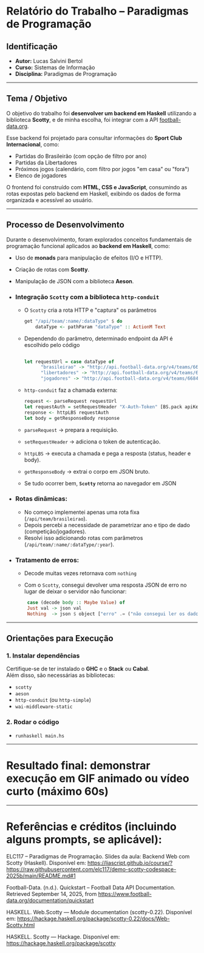 # Relatório do Trabalho – Paradigmas de Programação

## Identificação

- **Autor:** Lucas Salvini Bertol  
- **Curso:** Sistemas de Informação  
- **Disciplina:** Paradigmas de Programação  

---

## Tema / Objetivo

O objetivo do trabalho foi **desenvolver um backend em Haskell** utilizando a biblioteca **Scotty**, e de minha escolha, foi integrar com a API [football-data.org](https://www.football-data.org/).  

Esse backend foi projetado para consultar informações do **Sport Club Internacional**, como:  
- Partidas do Brasileirão (com opção de filtro por ano)  
- Partidas da Libertadores  
- Próximos jogos (calendário, com filtro por jogos "em casa" ou "fora")  
- Elenco de jogadores  

O frontend foi construído com **HTML, CSS e JavaScript**, consumindo as rotas expostas pelo backend em Haskell, exibindo os dados de forma organizada e acessível ao usuário.  

---

## Processo de Desenvolvimento

Durante o desenvolvimento, foram explorados conceitos fundamentais de programação funcional aplicados ao **backend em Haskell**, como:  
- Uso de **monads** para manipulação de efeitos (I/O e HTTP).  
- Criação de rotas com **Scotty**.  
- Manipulação de JSON com a biblioteca **Aeson**.  

- ### **Integração `Scotty` com a biblioteca `http-conduit`**
    - O `Scotty` cria a rota HTTP e "captura" os parâmetros
 
      ~~~haskell
      get "/api/team/:name/:dataType" $ do
          dataType <- pathParam "dataType" :: ActionM Text
      ~~~
      
    - Dependendo do parâmetro, determinado endpoint da API é escolhido pelo código
 
      ~~~haskell
    
      let requestUrl = case dataType of
            "brasileirao" -> "http://api.football-data.org/v4/teams/6684/matches?competitions=2013&season=2025"
            "libertadores" -> "http://api.football-data.org/v4/teams/6684/matches?competitions=2152&season=2025"
            "jogadores" -> "http://api.football-data.org/v4/teams/6684"
      ~~~ 

    - `http-conduit` faz a chamada externa:


       ~~~haskell
       request <- parseRequest requestUrl
       let requestAuth = setRequestHeader "X-Auth-Token" [BS.pack apiKey] request
       response <- httpLBS requestAuth
       let body = getResponseBody response
      ~~~
       
   - `parseRequest` → prepara a requisição.
   - `setRequestHeader` → adiciona o token de autenticação.
   - `httpLBS` → executa a chamada e pega a resposta (status, header e body).
   - `getResponseBody` → extrai o corpo em JSON bruto.
 
   - Se tudo ocorrer bem, **`Scotty`** retorna ao navegador em JSON

- ### **Rotas dinâmicas:**  
    - No começo implementei apenas uma rota fixa (`/api/team/brasileirao`).  
    - Depois percebi a necessidade de parametrizar ano e tipo de dado (competição/jogadores).  
    - Resolvi isso adicionando rotas com parâmetros (`/api/team/:name/:dataType/:year`).

- ### **Tratamento de erros:**
  - Decode muitas vezes retornava com `nothing`
  - Com o `Scotty`, consegui devolver uma resposta JSON de erro no lugar de deixar o servidor não funcionar:
 
    ~~~haskell
     case (decode body :: Maybe Value) of
     Just val -> json val
     Nothing  -> json $ object ["erro" .= ("não consegui ler os dados" :: String)]
    ~~~
---

## Orientações para Execução

### 1. Instalar dependências
Certifique-se de ter instalado o **GHC** e o **Stack** ou **Cabal**.  
Além disso, são necessárias as bibliotecas:  
- `scotty`  
- `aeson`  
- `http-conduit` (ou `http-simple`)  
- `wai-middleware-static`

### 2. Rodar o código
- `runhaskell main.hs`

---

# Resultado final: demonstrar execução em GIF animado ou vídeo curto (máximo 60s)

---

# Referências e créditos (incluindo alguns prompts, se aplicável): 

ELC117 – Paradigmas de Programação. Slides da aula: Backend Web com Scotty (Haskell). Disponível em: https://liascript.github.io/course/?https://raw.githubusercontent.com/elc117/demo-scotty-codespace-2025b/main/README.md#1

Football-Data. (n.d.). Quickstart – Football Data API Documentation. Retrieved September 14, 2025, from https://www.football-data.org/documentation/quickstart

HASKELL. Web.Scotty — Module documentation (scotty-0.22). Disponível em: https://hackage.haskell.org/package/scotty-0.22/docs/Web-Scotty.html

HASKELL. Scotty — Hackage. Disponível em: https://hackage.haskell.org/package/scotty

